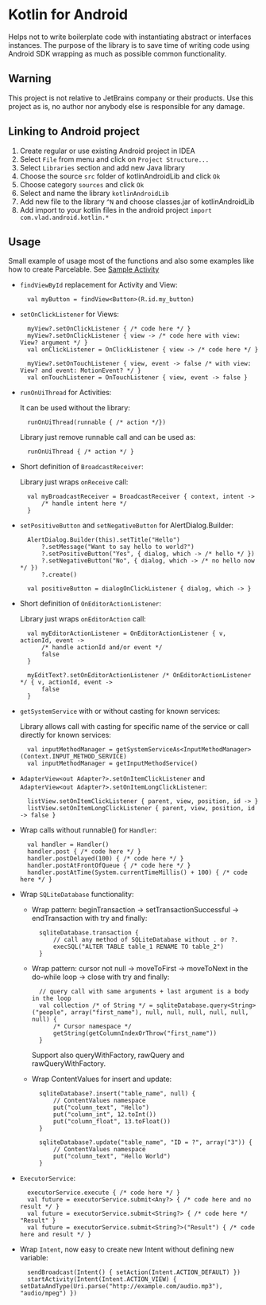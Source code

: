 Kotlin for Android
=============

Helps not to write boilerplate code with instantiating abstract or interfaces instances.
The purpose of the library is to save time of writing code using Android SDK wrapping as much as possible
common functionality.

Warning
-------

This project is not relative to JetBrains company or their products. Use this project as is, no author nor anybody else
is responsible for any damage.

Linking to Android project
--------------------------

1. Create regular or use existing Android project in IDEA
2. Select `File` from menu and click on `Project Structure...`
3. Select `Libraries` section and add new Java library
4. Choose the source `src` folder of kotlinAndroidLib and click `Ok`
5. Choose category `sources` and click `Ok`
6. Select and name the library `kotlinAndroidLib`
7. Add new file to the library `^N` and choose classes.jar of kotlinAndroidLib
8. Add import to your kotlin files in the android project `import com.vlad.android.kotlin.*`

Usage
-----

Small example of usage most of the functions and also some examples like how to create Parcelable.
See [Sample Activity](https://github.com/vladlichonos/kotlinAndroidLib/blob/master/SampleActivity.kt)

* `findViewById` replacement for Activity and View:

        val myButton = findView<Button>(R.id.my_button)

* `setOnClickListener` for Views:

        myView?.setOnClickListener { /* code here */ }
        myView?.setOnClickListener { view -> /* code here with view: View? argument */ }
        val onClickListener = OnClickListener { view -> /* code here */ }

        myView?.setOnTouchListener { view, event -> false /* with view: View? and event: MotionEvent? */ }
        val onTouchListener = OnTouchListener { view, event -> false }

* `runOnUiThread` for Activities:

    It can be used without the library:

        runOnUiThread(runnable { /* action */})

    Library just remove runnable call and can be used as:

        runOnUiThread { /* action */ }

* Short definition of `BroadcastReceiver`:

    Library just wraps `onReceive` call:

        val myBroadcastReceiver = BroadcastReceiver { context, intent ->
            /* handle intent here */
        }

* `setPositiveButton` and `setNegativeButton` for AlertDialog.Builder:

        AlertDialog.Builder(this).setTitle("Hello")
            ?.setMessage("Want to say hello to world?")
            ?.setPositiveButton("Yes", { dialog, which -> /* hello */ })
            ?.setNegativeButton("No", { dialog, which -> /* no hello now */ })
            ?.create()

        val positiveButton = dialogOnClickListener { dialog, which -> }

* Short definition of `OnEditorActionListener`:

    Library just wraps `onEditorAction` call:

        val myEditorActionListener = OnEditorActionListener { v, actionId, event ->
            /* handle actionId and/or event */
            false
        }

        myEditText?.setOnEditorActionListener /* OnEditorActionListener */ { v, actionId, event ->
            false
        }

* `getSystemService` with or without casting for known services:

    Library allows call with casting for specific name of the service or call directly for known services:

        val inputMethodManager = getSystemServiceAs<InputMethodManager>(Context.INPUT_METHOD_SERVICE)
        val inputMethodManager = getInputMethodService()

* `AdapterView<out Adapter?>.setOnItemClickListener` and `AdapterView<out Adapter?>.setOnItemLongClickListener`:

        listView.setOnItemClickListener { parent, view, position, id -> }
        listView.setOnItemLongClickListener { parent, view, position, id -> false }

* Wrap calls without runnable() for `Handler`:

        val handler = Handler()
        handler.post { /* code here */ }
        handler.postDelayed(100) { /* code here */ }
        handler.postAtFrontOfQueue { /* code here */ }
        handler.postAtTime(System.currentTimeMillis() + 100) { /* code here */ }

* Wrap `SQLiteDatabase` functionality:

    * Wrap pattern: beginTransaction -> setTransactionSuccessful -> endTransaction with try and finally:

            sqliteDatabase.transaction {
                // call any method of SQLiteDatabase without . or ?.
                execSQL("ALTER TABLE table_1 RENAME TO table_2")
            }

    * Wrap pattern: cursor not null -> moveToFirst -> moveToNext in the do-while loop -> close with try and finally:

            // query call with same arguments + last argument is a body in the loop
            val collection /* of String */ = sqliteDatabase.query<String>("people", array("first_name"), null, null, null, null, null, null) {
                /* Cursor namespace */
                getString(getColumnIndexOrThrow("first_name"))
            }

        Support also queryWithFactory, rawQuery and rawQueryWithFactory.

    * Wrap ContentValues for insert and update:

            sqliteDatabase?.insert("table_name", null) {
                // ContentValues namespace
                put("column_text", "Hello")
                put("column_int", 12.toInt())
                put("column_float", 13.toFloat())
            }

            sqliteDatabase?.update("table_name", "ID = ?", array("3")) {
                // ContentValues namespace
                put("column_text", "Hello World")
            }

* `ExecutorService`:

        executorService.execute { /* code here */ }
        val future = executorService.submit<Any?> { /* code here and no result */ }
        val future = executorService.submit<String?> { /* code here */ "Result" }
        val future = executorService.submit<String?>("Result") { /* code here and result */ }

* Wrap `Intent`, now easy to create new Intent without defining new variable:

        sendBroadcast(Intent() { setAction(Intent.ACTION_DEFAULT) })
        startActivity(Intent(Intent.ACTION_VIEW) { setDataAndType(Uri.parse("http://example.com/audio.mp3"), "audio/mpeg") })

